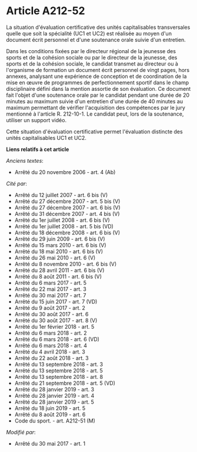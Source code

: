 # Article A212-52

La situation d'évaluation certificative des unités capitalisables transversales quelle que soit la spécialité (UC1 et UC2)
est réalisée au moyen d'un document écrit personnel et d'une soutenance orale suivie d'un entretien.

Dans les conditions fixées par le directeur régional de la jeunesse des sports et de la cohésion sociale ou par le directeur
de la jeunesse, des sports et de la cohésion sociale, le candidat transmet au directeur ou à l'organisme de formation un
document écrit personnel de vingt pages, hors annexes, analysant une expérience de conception et de coordination de la mise
en œuvre de programmes de perfectionnement sportif dans le champ disciplinaire défini dans la mention assortie de son
évaluation. Ce document fait l'objet d'une soutenance orale par le candidat pendant une durée de 20 minutes au maximum suivie
d'un entretien d'une durée de 40 minutes au maximum permettant de vérifier l'acquisition des compétences par le jury
mentionné à l'article R. 212-10-1. Le candidat peut, lors de la soutenance, utiliser un support vidéo.

Cette situation d'évaluation certificative permet l'évaluation distincte des unités capitalisables UC1 et UC2.

**Liens relatifs à cet article**

_Anciens textes_:

  - Arrêté du 20 novembre 2006 - art. 4 (Ab)

_Cité par_:

  - Arrêté du 12 juillet 2007 - art. 6 bis (V)
  - Arrêté du 27 décembre 2007 - art. 5 bis (V)
  - Arrêté du 27 décembre 2007 - art. 6 bis (V)
  - Arrêté du 31 décembre 2007 - art. 4 bis (V)
  - Arrêté du 1er juillet 2008 - art. 6 bis (V)
  - Arrêté du 1er juillet 2008 - art. 5 bis (VD)
  - Arrêté du 18 décembre 2008 - art. 6 bis (V)
  - Arrêté du 29 juin 2009 - art. 6 bis (V)
  - Arrêté du 15 mars 2010 - art. 6 bis (V)
  - Arrêté du 18 mai 2010 - art. 6 bis (V)
  - Arrêté du 26 mai 2010 - art. 6 (V)
  - Arrêté du 8 novembre 2010 - art. 6 bis (V)
  - Arrêté du 28 avril 2011 - art. 6 bis (V)
  - Arrêté du 8 août 2011 - art. 6 bis (V)
  - Arrêté du 6 mars 2017 - art. 5
  - Arrêté du 22 mai 2017 - art. 3
  - Arrêté du 30 mai 2017 - art. 7
  - Arrêté du 15 juin 2017 - art. 7 (VD)
  - Arrêté du 9 août 2017 - art. 2
  - Arrêté du 30 août 2017 - art. 6
  - Arrêté du 30 août 2017 - art. 8 (V)
  - Arrêté du 1er février 2018 - art. 5
  - Arrêté du 6 mars 2018 - art. 2
  - Arrêté du 6 mars 2018 - art. 6 (VD)
  - Arrêté du 6 mars 2018 - art. 4
  - Arrêté du 4 avril 2018 - art. 3
  - Arrêté du 22 août 2018 - art. 3
  - Arrêté du 13 septembre 2018 - art. 3
  - Arrêté du 13 septembre 2018 - art. 5
  - Arrêté du 13 septembre 2018 - art. 8
  - Arrêté du 21 septembre 2018 - art. 5 (VD)
  - Arrêté du 28 janvier 2019 - art. 3
  - Arrêté du 28 janvier 2019 - art. 4
  - Arrêté du 28 janvier 2019 - art. 5
  - Arrêté du 18 juin 2019 - art. 5
  - Arrêté du 8 août 2019 - art. 6
  - Code du sport. - art. A212-51 (M)

_Modifié par_:

  - Arrêté du 30 mai 2017 - art. 1
